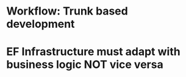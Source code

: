 # Workflow: Trunk based development

# EF Infrastructure must adapt with business logic NOT vice versa
